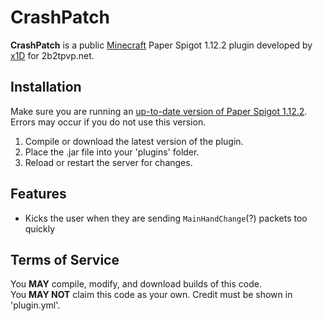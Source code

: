 # CrashPatch

**CrashPatch** is a public [Minecraft](https://minecraft.net/) Paper Spigot 1.12.2 plugin developed by [x1D](http://exwundee.xyz) for 2b2tpvp.net.

## Installation

Make sure you are running an [up-to-date version of Paper Spigot 1.12.2](https://getbukkit.org/get/Fpt2yFn7HRTrot5uE1b8NFWtpQlYITgK). Errors may occur if you do not use this version.

1. Compile or download the latest version of the plugin.
2. Place the .jar file into your 'plugins' folder.
3. Reload or restart the server for changes.

## Features

- Kicks the user when they are sending `MainHandChange`(?) packets too quickly

## Terms of Service

You **MAY** compile, modify, and download builds of this code.  
You **MAY NOT** claim this code as your own. Credit must be shown in 'plugin.yml'.
